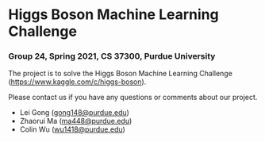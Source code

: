 # Higgs Boson Machine Learning Challenge

### Group 24, Spring 2021, CS 37300, Purdue University

The project is to solve the Higgs Boson Machine Learning Challenge (https://www.kaggle.com/c/higgs-boson).

Please contact us if you have any questions or comments about our project.
- Lei Gong (gong148@purdue.edu)
- Zhaorui Ma (ma448@purdue.edu)
- Colin Wu (wu1418@purdue.edu)